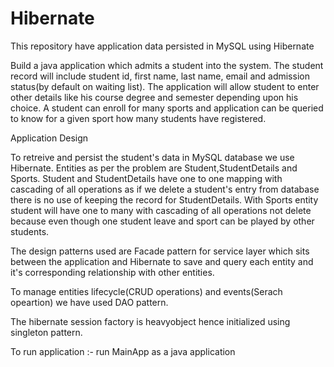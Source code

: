 # Hibernate
This repository have application data persisted in MySQL using Hibernate 

Build a java application which admits a student into the system. The student record will include student id, first name, last name, email and admission status(by default on waiting list). The application will allow student to enter other details like his course degree and semester depending upon his choice. A student can enroll for many sports and application can be queried to know for a given sport how many students have registered.

Application Design

To retreive and persist the student's data in MySQL database we use Hibernate. Entities as per the problem are Student,StudentDetails and Sports. Student and StudentDetails have one to one mapping with cascading of all operations as if we delete a student's entry from database there is no use of keeping the record for StudentDetails. With Sports entity student will have one to many with cascading of all operations not delete because even though one student leave and sport can be played by other students. 

The design patterns used are Facade pattern for service layer which sits between the application and Hibernate to save and query each entity and it's corresponding relationship with other entities.

To manage entities lifecycle(CRUD operations) and events(Serach opeartion) we have used DAO pattern.

The hibernate session factory is heavyobject hence initialized using singleton pattern.

To run application :- run MainApp as a java application
